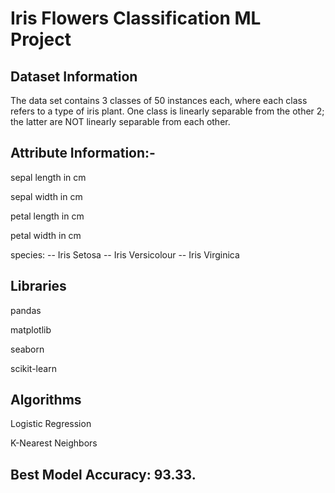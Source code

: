 # Iris Flowers Classification ML Project

## Dataset Information
The data set contains 3 classes of 50 instances each, where each class refers to a type of iris plant. One class is linearly separable from the other 2; the latter are NOT linearly separable from each other.

## Attribute Information:-
sepal length in cm

sepal width in cm

petal length in cm

petal width in cm

species: -- Iris Setosa -- Iris Versicolour -- Iris Virginica

## Libraries
pandas

matplotlib

seaborn

scikit-learn

## Algorithms
Logistic Regression

K-Nearest Neighbors

## Best Model Accuracy: 93.33.


